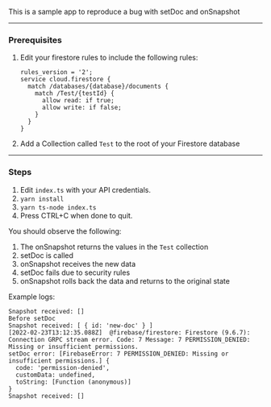 This is a sample app to reproduce a bug with setDoc and onSnapshot

---

### Prerequisites
1. Edit your firestore rules to include the following rules:
    ```
    rules_version = '2';
    service cloud.firestore {
      match /databases/{database}/documents {
        match /Test/{testId} {
          allow read: if true;
          allow write: if false;
        }
      }
    }
    ```
2. Add a Collection called `Test` to the root of your Firestore database
---

### Steps
1. Edit `index.ts` with your API credentials.
2. `yarn install`
3. `yarn ts-node index.ts`
4. Press CTRL+C when done to quit.

You should observe the following:
1. The onSnapshot returns the values in the `Test` collection
2. setDoc is called
3. onSnapshot receives the new data
4. setDoc fails due to security rules
5. onSnapshot rolls back the data and returns to the original state

Example logs:

```
Snapshot received: []
Before setDoc
Snapshot received: [ { id: 'new-doc' } ]
[2022-02-23T13:12:35.088Z]  @firebase/firestore: Firestore (9.6.7): Connection GRPC stream error. Code: 7 Message: 7 PERMISSION_DENIED: Missing or insufficient permissions.
setDoc error: [FirebaseError: 7 PERMISSION_DENIED: Missing or insufficient permissions.] {
  code: 'permission-denied',
  customData: undefined,
  toString: [Function (anonymous)]
}
Snapshot received: []
```